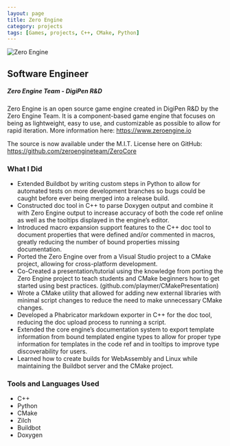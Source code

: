 ```yaml
---
layout: page
title: Zero Engine
category: projects
tags: [Games, projects, C++, CMake, Python]
---
```


![Zero Engine]({{site.baseurl}}/img/zero.png)


## Software Engineer 

##### Zero Engine Team - DigiPen R&D  

Zero Engine is an open source game engine created in DigiPen R&D by the Zero Engine Team. It is a component-based game engine that focuses on being as lightweight, easy to use, and customizable as possible to allow for rapid iteration. More information here: https://www.zeroengine.io

The source is now available under the M.I.T. License here on GitHub: https://github.com/zeroengineteam/ZeroCore
### What I Did

* Extended Buildbot by writing custom steps in Python to allow for automated tests on more development branches so bugs could be caught before ever being merged into a release build.
* Constructed doc tool in C++ to parse Doxygen output and combine it with Zero Engine output to increase accuracy of both the code ref online as well as the tooltips displayed in the engine’s editor.
* Introduced macro expansion support features to the C++ doc tool to document properties that were defined and/or commented in macros, greatly reducing the number of bound properties missing documentation.
* Ported the Zero Engine over from a Visual Studio project to a CMake project, allowing for cross-platform development.
* Co-Created a presentation/tutorial using the knowledge from porting the Zero Engine project to teach students and CMake beginners how to get started using best practices. (github.com/playmer/CMakePresentation)
* Wrote a CMake utility that allowed for adding new external libraries with minimal script changes to reduce the need to make unnecessary CMake changes.
* Developed a Phabricator markdown exporter in C++ for the doc tool, reducing the doc upload process to running a script.
* Extended the core engine’s documentation system to export template information from bound templated engine types to allow for proper type information for templates in the code ref and in tooltips to improve type discoverability for users.
* Learned how to create builds for WebAssembly and Linux while maintaining the Buildbot server and the CMake project.


### Tools and Languages Used

* C++
* Python
* CMake
* Zilch
* Buildbot
* Doxygen
